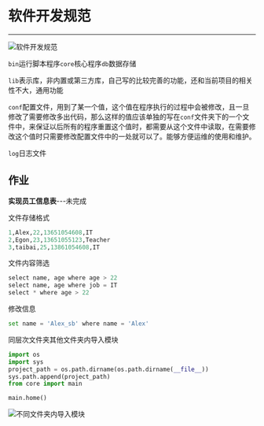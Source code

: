 # 软件开发规范

---

![软件开发规范](D:\repository\PythonNotes\images\软件开发规范.png)

`bin`运行脚本程序`core`核心程序`db`数据存储

`lib`表示库，非内置或第三方库，自己写的比较完善的功能，还和当前项目的相关性不大，通用功能

`conf`配置文件，用到了某一个值，这个值在程序执行的过程中会被修改，且一旦修改了需要修改多出代码，那么这样的值应该单独的写在`conf`文件夹下的一个文件中，来保证以后所有的程序重置这个值时，都需要从这个文件中读取，在需要修改这个值时只需要修改配置文件中的一处就可以了。能够方便运维的使用和维护。

`log`日志文件

## 作业

**实现员工信息表**---未完成

文件存储格式

```python
1,Alex,22,13651054608,IT
2,Egon,23,13651055123,Teacher
3,taibai,25,13861054608,IT
```

文件内容筛选

```python
select name, age where age > 22
select name, age where job = IT
select * where age > 22
```

修改信息

```python
set name = 'Alex_sb' where name = 'Alex'
```

同层次文件夹其他文件夹内导入模块

```python
import os
import sys
project_path = os.path.dirname(os.path.dirname(__file__))
sys.path.append(project_path)
from core import main

main.home()
```

![不同文件夹内导入模块](D:\repository\PythonNotes\images\不同文件夹内导入模块.png)